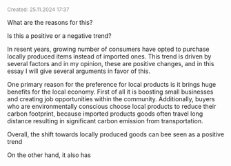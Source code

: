 <span style="font-size:12px; color:#888888;">Created: 25.11.2024 17:37</span>

What are the reasons for this?

Is this a positive or a negative trend?

In resent years, growing number of consumers have opted to purchase locally produced items instead of imported ones. This trend is driven by several factors and in my opinion, these are positive changes, and in this essay I will give several arguments in favor of this.

One primary reason for the preference for local products is it brings huge benefits for the local economy. First of all it is boosting small businesses and creating job opportunities within the community.  Additionally, buyers who are environmentally conscious choose local products to reduce their carbon footprint, because imported products goods often travel long distance resulting in significant carbon emission from transportation.

Overall, the shift towards locally produced goods can bee seen as a positive trend 

On the other hand, it also has 
